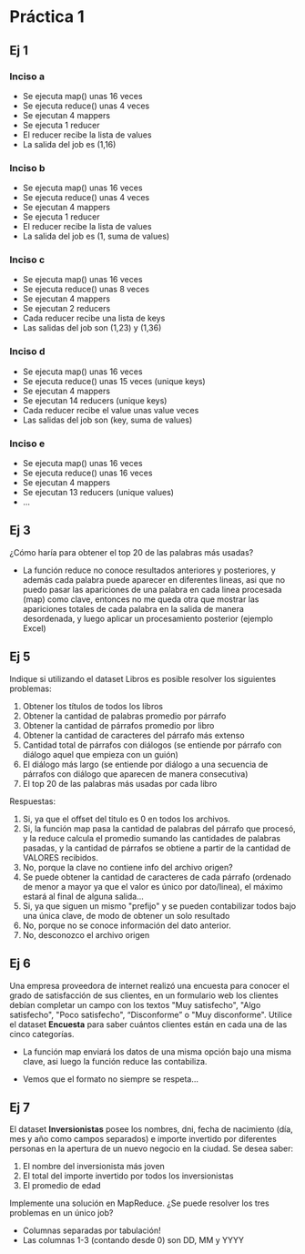 # Práctica 1

## Ej 1
### Inciso a
* Se ejecuta map() unas 16 veces
* Se ejecuta reduce() unas 4 veces
* Se ejecutan 4 mappers
* Se ejecuta 1 reducer
* El reducer recibe la lista de values
* La salida del job es (1,16)

### Inciso b
* Se ejecuta map() unas 16 veces
* Se ejecuta reduce() unas 4 veces
* Se ejecutan 4 mappers
* Se ejecuta 1 reducer
* El reducer recibe la lista de values
* La salida del job es (1, suma de values)

### Inciso c
* Se ejecuta map() unas 16 veces
* Se ejecuta reduce() unas 8 veces
* Se ejecutan 4 mappers
* Se ejecutan 2 reducers
* Cada reducer recibe una lista de keys
* Las salidas del job son (1,23) y (1,36)

### Inciso d
* Se ejecuta map() unas 16 veces
* Se ejecuta reduce() unas 15 veces (unique keys)
* Se ejecutan 4 mappers
* Se ejecutan 14 reducers (unique keys)
* Cada reducer recibe el value unas value veces
* Las salidas del job son (key, suma de values)

### Inciso e
* Se ejecuta map() unas 16 veces
* Se ejecuta reduce() unas 16 veces
* Se ejecutan 4 mappers
* Se ejecutan 13 reducers (unique values)
* ...


## Ej 3
¿Cómo  haría  para obtener el  top  20  de  las palabras  más usadas?
* La función reduce no conoce resultados anteriores y posteriores, y además cada palabra puede aparecer en diferentes lineas, asi que no puedo pasar las apariciones de una palabra en cada linea procesada (map) como clave, entonces no me queda otra que mostrar las apariciones totales de cada palabra en la salida de manera desordenada, y luego aplicar un procesamiento posterior (ejemplo Excel)

## Ej 5
Indique si utilizando el dataset Libros es posible resolver los siguientes problemas:
1) Obtener los títulos de todos los libros
2) Obtener  la cantidad de palabras promedio por párrafo
3) Obtener  la cantidad de párrafos promedio por libro
4) Obtener  la cantidad de caracteres del párrafo más extenso
5) Cantidad total de párrafos con diálogos (se entiende por párrafo con diálogo aquel que empieza con un guión)
6) El diálogo más largo (se entiende por diálogo a una secuencia de párrafos con diálogo que aparecen de manera consecutiva)
7) El top 20 de las palabras más usadas por cada libro

Respuestas:

1) Si, ya que el offset del titulo es 0 en todos los archivos.
2) Si, la función map pasa la cantidad de palabras del párrafo que procesó, y la reduce calcula el promedio sumando las cantidades de palabras pasadas, y la cantidad de párrafos se obtiene a partir de la cantidad de VALORES recibidos.
3) No, porque la clave no contiene info del archivo origen?
4) Se puede obtener la cantidad de caracteres de cada párrafo (ordenado de menor a mayor ya que el valor es único por dato/linea), el máximo estará al final de alguna salida...
5) Si, ya que siguen un mismo "prefijo" y se pueden contabilizar todos bajo una única clave, de modo de obtener un solo resultado
6) No, porque no se conoce información del dato anterior.
7) No, desconozco el archivo origen

## Ej 6
Una  empresa  proveedora de  internet  realizó  una  encuesta  para  conocer  el  grado  de satisfacción  de  sus  clientes, en un  formulario  web  los  clientes debían  completar  un campo con los textos "Muy   satisfecho", "Algo satisfecho", "Poco satisfecho", “Disconforme” o "Muy disconforme". Utilice  el  dataset <b>Encuesta</b>  para  saber  cuántos clientes están en cada una de las cinco categorías.

* La función map enviará los datos de una misma opción bajo una misma clave, asi luego la función reduce las contabiliza.

* Vemos que el formato no siempre se respeta...

## Ej 7
El dataset <b>Inversionistas</b>  posee  los nombres, dni, fecha de nacimiento (día, mes y año como  campos  separados) e importe invertido por  diferentes personas en la apertura de un nuevo negocio en la ciudad. Se desea saber:
1) El nombre del inversionista más joven
2) El total del importe invertido por todos los inversionistas
3) El promedio de edad

Implemente una solución en MapReduce. ¿Se puede resolver los tres problemas en un único job?

* Columnas separadas por tabulación!
* Las columnas 1-3 (contando desde 0) son DD, MM y YYYY